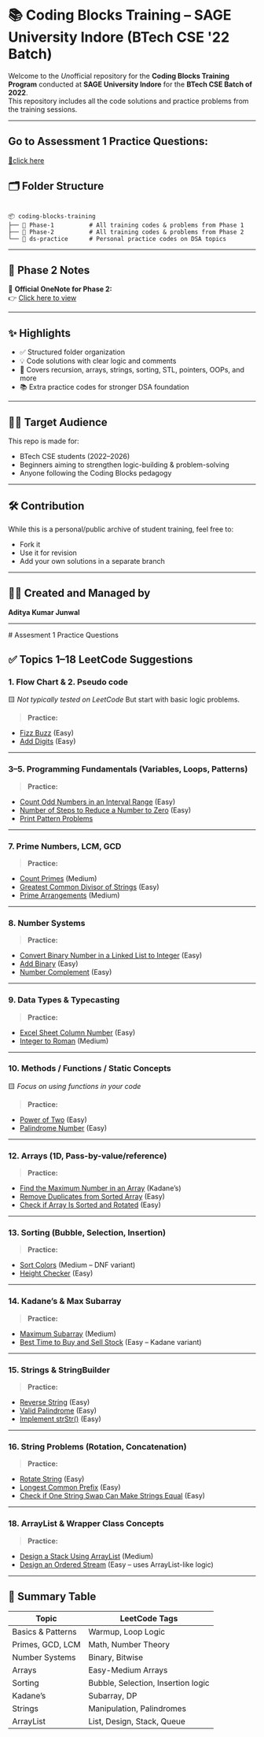 # 📚 Coding Blocks Training – SAGE University Indore (BTech CSE '22 Batch)

Welcome to the *Un*official repository for the **Coding Blocks Training Program** conducted at **SAGE University Indore** for the **BTech CSE Batch of 2022**.  
This repository includes all the code solutions and practice problems from the training sessions.

---

## Go to Assessment 1 Practice Questions:
[🔴click here](#practice-questions-1)

## 🗂 Folder Structure

```

📦 coding-blocks-training
├── 📁 Phase-1          # All training codes & problems from Phase 1
├── 📁 Phase-2          # All training codes & problems from Phase 2
└── 📁 ds-practice      # Personal practice codes on DSA topics

```

---

## 📖 Phase 2 Notes

📎 **Official OneNote for Phase 2:**  
👉 [Click here to view](https://onedrive.live.com/view.aspx?resid=77785AC23F6B4702!s8f5cd0ff29744f5da0af158269b6a0ab&migratedtospo=true&redeem=aHR0cHM6Ly8xZHJ2Lm1zL28vYy83Nzc4NWFjMjNmNmI0NzAyL0V2X1FYSTkwS1YxUG9LOFZnbW0yb0tzQmVKdDdBTTU4SVdBMXRfRnhpT1hOdlE_ZT1tT0FFeTA&wd=target%28Lecture%203.one%7C4738e959-739d-497a-85a5-ecf45cf0593d%2FBinary%20Search%7C4ac15ec8-b554-42f0-839a-c6e8eac2fec0%2F%29&wdorigin=NavigationUrl)  

---

## ✨ Highlights

- ✅ Structured folder organization
- 💡 Code solutions with clear logic and comments
- 🔁 Covers recursion, arrays, strings, sorting, STL, pointers, OOPs, and more
- 📚 Extra practice codes for stronger DSA foundation

---

## 🧑‍💻 Target Audience

This repo is made for:
- BTech CSE students (2022–2026)
- Beginners aiming to strengthen logic-building & problem-solving
- Anyone following the Coding Blocks pedagogy

---

## 🛠 Contribution

While this is a personal/public archive of student training, feel free to:
- Fork it
- Use it for revision
- Add your own solutions in a separate branch

---

## 🙋‍♂️ Created and Managed by

**Aditya Kumar Junwal**

---
<a name="practice-questions-1" />
# Assesment 1 Practice Questions 

## ✅ Topics 1–18 LeetCode Suggestions

### 1. **Flow Chart** & 2. **Pseudo code**

🟨 *Not typically tested on LeetCode*
But start with basic logic problems.

> **Practice:**

* [Fizz Buzz](https://leetcode.com/problems/fizz-buzz/) (Easy)
* [Add Digits](https://leetcode.com/problems/add-digits/) (Easy)

---

### 3–5. **Programming Fundamentals** (Variables, Loops, Patterns)

> **Practice:**

* [Count Odd Numbers in an Interval Range](https://leetcode.com/problems/count-odd-numbers-in-an-interval-range/) (Easy)
* [Number of Steps to Reduce a Number to Zero](https://leetcode.com/problems/number-of-steps-to-reduce-a-number-to-zero/) (Easy)
* [Print Pattern Problems](https://practice.geeksforgeeks.org/explore?page=1&category[]=Pattern%20Printing)

---

### 7. **Prime Numbers, LCM, GCD**

> **Practice:**

* [Count Primes](https://leetcode.com/problems/count-primes/) (Medium)
* [Greatest Common Divisor of Strings](https://leetcode.com/problems/greatest-common-divisor-of-strings/) (Easy)
* [Prime Arrangements](https://leetcode.com/problems/prime-arrangements/) (Medium)

---

### 8. **Number Systems**

> **Practice:**

* [Convert Binary Number in a Linked List to Integer](https://leetcode.com/problems/convert-binary-number-in-a-linked-list-to-integer/) (Easy)
* [Add Binary](https://leetcode.com/problems/add-binary/) (Easy)
* [Number Complement](https://leetcode.com/problems/number-complement/) (Easy)

---

### 9. **Data Types & Typecasting**

> **Practice:**

* [Excel Sheet Column Number](https://leetcode.com/problems/excel-sheet-column-number/) (Easy)
* [Integer to Roman](https://leetcode.com/problems/integer-to-roman/) (Medium)

---

### 10. **Methods / Functions / Static Concepts**

🟨 *Focus on using functions in your code*

> **Practice:**

* [Power of Two](https://leetcode.com/problems/power-of-two/) (Easy)
* [Palindrome Number](https://leetcode.com/problems/palindrome-number/) (Easy)

---

### 12. **Arrays (1D, Pass-by-value/reference)**

> **Practice:**

* [Find the Maximum Number in an Array](https://leetcode.com/problems/maximum-subarray/) (Kadane’s)
* [Remove Duplicates from Sorted Array](https://leetcode.com/problems/remove-duplicates-from-sorted-array/) (Easy)
* [Check if Array Is Sorted and Rotated](https://leetcode.com/problems/check-if-array-is-sorted-and-rotated/) (Easy)

---

### 13. **Sorting (Bubble, Selection, Insertion)**

> **Practice:**

* [Sort Colors](https://leetcode.com/problems/sort-colors/) (Medium – DNF variant)
* [Height Checker](https://leetcode.com/problems/height-checker/) (Easy)

---

### 14. **Kadane’s & Max Subarray**

> **Practice:**

* [Maximum Subarray](https://leetcode.com/problems/maximum-subarray/) (Medium)
* [Best Time to Buy and Sell Stock](https://leetcode.com/problems/best-time-to-buy-and-sell-stock/) (Easy – Kadane variant)

---

### 15. **Strings & StringBuilder**

> **Practice:**

* [Reverse String](https://leetcode.com/problems/reverse-string/) (Easy)
* [Valid Palindrome](https://leetcode.com/problems/valid-palindrome/) (Easy)
* [Implement strStr()](https://leetcode.com/problems/implement-strstr/) (Easy)

---

### 16. **String Problems** (Rotation, Concatenation)

> **Practice:**

* [Rotate String](https://leetcode.com/problems/rotate-string/) (Easy)
* [Longest Common Prefix](https://leetcode.com/problems/longest-common-prefix/) (Easy)
* [Check if One String Swap Can Make Strings Equal](https://leetcode.com/problems/check-if-one-string-swap-can-make-strings-equal/) (Easy)

---

### 18. **ArrayList & Wrapper Class Concepts**

> **Practice:**

* [Design a Stack Using ArrayList](https://leetcode.com/problems/implement-stack-using-queues/) (Medium)
* [Design an Ordered Stream](https://leetcode.com/problems/design-an-ordered-stream/) (Easy – uses ArrayList-like logic)

---

## 📌 Summary Table

| Topic             | LeetCode Tags                      |
| ----------------- | ---------------------------------- |
| Basics & Patterns | Warmup, Loop Logic                 |
| Primes, GCD, LCM  | Math, Number Theory                |
| Number Systems    | Binary, Bitwise                    |
| Arrays            | Easy-Medium Arrays                 |
| Sorting           | Bubble, Selection, Insertion logic |
| Kadane’s          | Subarray, DP                       |
| Strings           | Manipulation, Palindromes          |
| ArrayList         | List, Design, Stack, Queue         |


